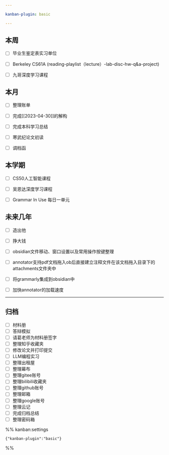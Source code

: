```yaml
---

kanban-plugin: basic

---
```


## 本周

- [ ] 毕业生鉴定表实习单位
- [ ] Berkeley CS61A (reading-playlist（lecture）-lab-disc-hw-q&a-project)
- [ ] 九哥深度学习课程


## 本月

- [ ] 整理账单
- [ ] 完成[[2023-04-30]]的解构
- [ ] 完成本科学习总结
- [ ] 寒武纪论文初读
- [ ] 调档函


## 本学期

- [ ] CS50人工智能课程
- [ ] 吴恩达深度学习课程
- [ ] Grammar In Use 每日一单元


## 未来几年

- [ ] 造出他
- [ ] 挣大钱
- [ ] obsidian文件移动、窗口设置以及常用操作按键整理
- [ ] annotator支持pdf文档拖入ob后直接建立注释文件在该文档拖入目录下的attachments文件夹中
- [ ] 将grammarly集成到obsidian中
- [ ] 加快annotator的加载速度


***

## 归档

- [ ] 材料册
- [ ] 答辩模拟
- [ ] 请葛老师为材料册签字
- [ ] 整理知乎收藏夹
- [ ] 修改论文并打印提交
- [ ] LLM编程实习
- [ ] 整理出租屋
- [ ] 整理幕布
- [ ] 整理gitee账号
- [ ] 整理bilibili收藏夹
- [ ] 整理github账号
- [ ] 整理邮箱
- [ ] 整理google账号
- [ ] 整理云记
- [ ] 完成归档总结
- [ ] 整理密码箱

%% kanban:settings
```
{"kanban-plugin":"basic"}
```
%%